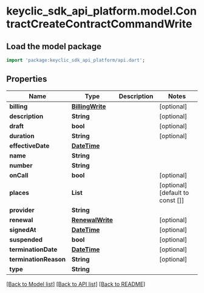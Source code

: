 # keyclic_sdk_api_platform.model.ContractCreateContractCommandWrite

## Load the model package
```dart
import 'package:keyclic_sdk_api_platform/api.dart';
```

## Properties
Name | Type | Description | Notes
------------ | ------------- | ------------- | -------------
**billing** | [**BillingWrite**](BillingWrite.md) |  | [optional] 
**description** | **String** |  | [optional] 
**draft** | **bool** |  | [optional] 
**duration** | **String** |  | [optional] 
**effectiveDate** | [**DateTime**](DateTime.md) |  | 
**name** | **String** |  | 
**number** | **String** |  | 
**onCall** | **bool** |  | [optional] 
**places** | **List<String>** |  | [optional] [default to const []]
**provider** | **String** |  | 
**renewal** | [**RenewalWrite**](RenewalWrite.md) |  | [optional] 
**signedAt** | [**DateTime**](DateTime.md) |  | [optional] 
**suspended** | **bool** |  | [optional] 
**terminationDate** | [**DateTime**](DateTime.md) |  | [optional] 
**terminationReason** | **String** |  | [optional] 
**type** | **String** |  | 

[[Back to Model list]](../README.md#documentation-for-models) [[Back to API list]](../README.md#documentation-for-api-endpoints) [[Back to README]](../README.md)



